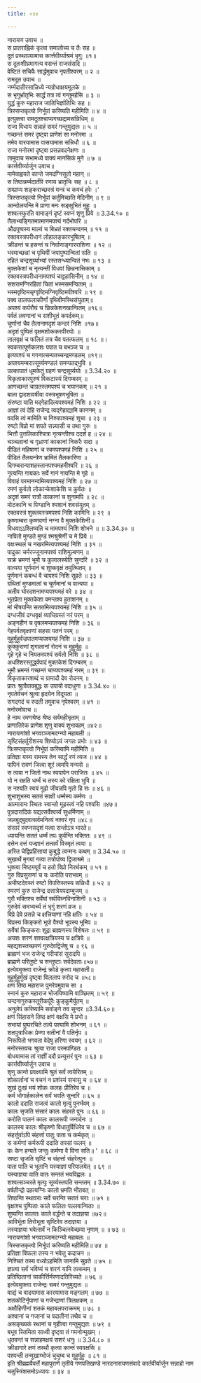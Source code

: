 ```yaml
---
title: ०३४

---
```

नारायण उवाच ॥  
स प्रातराह्निकं कृत्वा समालोच्य च तैः सह ॥  
दूतं प्रस्थापयामास कार्त्तवीर्य्याश्रमं भृगुः ॥१॥  
स दूतःशीघ्रमागत्य वसन्तं राजसंसदि ॥  
वेष्टितं सचिवैः सार्द्धमुवाच नृपतीश्वरम् ॥ २ ॥  
रामदूत उवाच ॥  
नर्म्मदातीरसान्निध्ये न्यग्रोधाक्षयमूलके ॥  
स भृगुर्भ्रातृभिः सार्द्धं तत्र त्वं गन्तुमर्हसि ॥ ३ ॥  
युद्धं कुरु महाराज जातिभिर्ज्ञातिभिः सह ॥  
त्रिस्सप्तकृत्वो निर्भूपां करिष्यति महीमिति ॥ ४ ॥  
इत्युक्त्वा रामदूतश्चाप्यगच्छद्रामसन्निधिम् ॥  
राजा विधाय सन्नाहं समरं गन्तुमुद्यतः ॥ ५ ॥  
गच्छन्तं समरं दृष्ट्वा प्राणेशं सा मनोरमा ॥  
तमेव वारयामास वासयामास सन्निधौ ॥ ६ ॥  
राजा मनोरमां दृष्ट्वा प्रसन्नवदनेक्षणः ॥  
तामुवाच सभामध्ये वाक्यं मानसिकं मुने ॥ ७ ॥  
कार्त्तवीर्य्यार्जुन उवाच॥  
मामेवाह्वयते कान्ते जमदग्निसुतो महान् ॥  
स तिष्ठन्नर्म्मदातीरे रणाय भ्रातृभिः सह ॥ ८ ॥  
सम्प्राप्य शङ्कराच्छस्त्रं मन्त्रं च कवचं हरेः ।'  
त्रिस्सप्तकृत्वो निर्भूपां कर्तुमिच्छति मेदिनीम् ॥ ९ ॥  
आन्दोलयन्ति मे प्राणा मनः सङ्क्षुभितं मुहुः ॥  
शश्वत्स्फुरति वामाङ्गं दृष्टं स्वप्नं शृणु प्रिये ॥ 3.34.१० ॥  
तैलाभ्यङ्गितमात्मानमपश्यं गर्दभोपरि ॥  
औढपुष्पस्य माल्यं च बिभ्रतं रक्तचन्दनम् ॥ ११ ॥  
रक्तवस्त्रपरीधानं लोहालङ्कारभूषितम् ॥  
क्रीडन्तं च हसन्तं च निर्वाणाङ्गारराशिना ॥ १२ ॥  
भस्माच्छन्नां च पृथिवीं जपापुष्पान्वितां सति ॥  
रहितं चन्द्रसूर्य्याभ्यां रस्तसन्ध्यान्वितं नभः ॥ १३ ॥  
मुक्तकेशां च नृत्यन्तीं विधवां छिन्ननासिकाम् ॥  
रक्तवस्त्रपरीधानामपश्यं चाट्टहासिनीम् ॥ १४ ॥  
सशरामग्निरहितां चितां भस्मसमन्विताम् ॥  
भस्मवृष्टिमसृग्वृष्टिमग्निवृष्टिमपीश्वरि ॥ १९ ॥  
पक्व तालफलाकीर्णां पृथिवीमस्थिसंयुताम्॥  
अपश्यं कर्परौघं च छिन्नकेशनखान्वितम् ॥१६॥  
पर्वतं लवणानां च राशीभूतं कपर्दकम्॥  
चूर्णानां चैव तैलानामदृशं कन्दरं निशि ॥१७॥  
अदृशं पुष्पितं वृक्षमशोककरवीरयोः ॥  
तालवृक्षं च फलितं तत्र चैव पतत्फलम् ॥ १८ ॥।  
स्वकरात्पूर्णकलशः पपात च बभञ्ज च ॥  
इत्यपश्यं च गगनात्सम्पतच्चन्द्रमण्डलम् ॥१९॥  
अपश्यमम्बरात्सूर्य्यमण्डलं समम्पतद्भुवि ॥  
उल्कापातं धूमकेतुं ग्रहणं चन्द्रसूर्य्ययोः ॥ 3.34.२० ॥  
विकृताकारपुरुषं विकटास्यं दिगम्बरम् ॥  
आगच्छन्तं चाग्रतस्तमपश्यं च भयानकम् ॥ २१ ॥  
बाला द्वादशावर्षीया वस्त्रभूषणभूषिता ॥  
संरुष्टा याति मद्गेहादित्यपश्यमहं निशि ॥ २२ ॥  
आज्ञां त्वं देहि राजेन्द्र त्वद्गेहाद्यामि काननम् ॥  
वदसि त्वं मामिति च निश्यपश्यमहं शुचा ॥ २३ ॥  
रुष्टो विप्रो मां शपते सन्न्यासी च तथा गुरुः ॥  
भित्तौ पुत्तलिकाश्चित्रा नृत्यन्तीश्च ददर्श ह ॥ २४ ॥  
चञ्चलानां च गृध्राणां काकानां निकरैः सदा ॥  
पीडितं महिषाणां च स्वमपश्यमहं निशि ॥ २५ ॥  
पीडितं तैलयन्त्रेण भ्रामितं तैलकारिणा ॥  
दिगम्बरान्पाशहस्तानपश्यमहमीश्वरि ॥ २६ ॥  
नृत्यन्ति गायकाः सर्वे गानं गायन्ति मे गृहे ॥  
विवाहं परमानन्दमित्यपश्यमहं निशि ॥ २७ ॥  
रमणं कुर्वतो लोकान्केशाकेशि च कुर्वतः ॥  
अदृशं समरं रात्रौ काकानां च शुनामपि ॥ २८ ॥  
मोटकानि च पिण्डानि श्मशानं शवसंयुतम् ॥  
रक्तवस्त्रं शुक्लवस्त्रमपश्यं निशि कामिनि ॥ २९ ॥  
कृष्णाम्बरा कृष्णवर्णा नग्ना वै मुक्तकेशिनी॥  
विधवाऽऽश्लिष्यति च मामपश्यं निशि शोभने ॥ ॥ 3.34.३० ॥  
नापितो मुण्डते मुण्डं श्मश्रुश्रेणीं च मे प्रिये ॥  
वक्षःस्थलं च नखरमित्यपश्यमहं निशि ॥ ३१ ॥  
पादुका चर्मरज्जूनामपश्यं राशिमुल्बणम् ॥  
चक्रं भ्रमन्तं भूमौ च कुलालस्येति सुन्दरि ॥ ३२ ॥  
वात्यया घूर्णमानं च शुष्कवृक्षं तमुत्थितम् ॥  
पूर्णमानं कबन्धं वै चापश्यं निशि सुव्रते ॥ ३३ ॥  
ग्रथितां मुण्डमालां च चूर्णमानां च वात्यया ॥  
अतीव घोरदशनामप्यपश्यमहं वरे ॥ ३४ ॥  
भूतप्रेता मुक्तकेशा वमन्तश्व हुताशनम् ॥  
मां भीषयन्ति सततमित्यपश्यमहं निशि ॥ ३५ ॥  
दग्धजीवं दग्धवृक्षं व्याधिग्रस्तं नरं परम् ॥  
अङ्गहीनं च वृषलमप्यपश्यमहं निशि ॥ ३६ ॥  
गेहपर्वतवृक्षाणां सहसा पतनं परम् ॥  
मुहुर्मुहुर्वज्रपातमप्यपश्यमहं निशि ॥ ३७ ॥  
कुक्कुराणां शृगालानां रोदनं च मुहुर्मुहुः ॥  
गृहे गृहे च नियतमपश्यं सर्वतो निशि ॥ ३८ ॥  
अधश्शिरस्तूर्द्ध्वपादं मुक्तकेशं दिगम्बरम् ॥  
भूमौ भ्रमन्तं गच्छन्तं चाप्यपश्यमहं नरम् ॥ ३९ ॥  
विकृताकारशब्दं च ग्रामादौ देव रोदनम् ॥  
प्रातः श्रुत्वैवावबुद्धः क उपायो वदाधुना ॥ 3.34.४० ॥  
नृपतेर्वचनं श्रुत्वा हृदयेन विदूयता ॥  
सगद्गदं च रुदती तमुवाच नृपेश्वरम् ॥ ४१ ॥  
मनोरमोवाच ॥  
हे नाथ रमणश्रेष्ठ श्रेष्ठ सर्वमहीभृताम् ॥  
प्राणातिरेक प्राणेश शृणु वाक्यं शुभावहम् ॥४२॥  
नारायणांशो भगवाञ्जामदग्न्यो महाबली ॥  
सृष्टिसंहर्तुरीशस्य शिष्योऽयं जगतः प्रभोः ॥ ४३ ॥  
त्रिःसप्तकृत्वो निर्भूपां करिष्यामि महीमिति ॥  
प्रतिज्ञा यस्य रामस्य तेन सार्द्धं रणं त्यज ॥ ४४ ॥  
पापिनं रावणं जित्वा शूरं त्वमपि मन्यसे ॥  
स त्वया न जितो नाथ स्वपापेन पराजितः ॥ ४५ ॥  
यो न रक्षति धर्म्मं च तस्य को रक्षिता भुवि ॥  
स नश्यति स्वयं मूढो जीवन्नपि मृतो हि सः ॥ ४६ ॥  
शुभाशुभस्य सततं साक्षी धर्म्मस्य कर्मणः ॥  
आत्मारामः स्थितः स्वान्तो मूढस्त्वं नहि पश्यसि ॥४७॥  
पुत्रदारादिकं यद्यत्सर्वैश्वर्य्यं सुधर्मिणाम् ॥  
जलबुद्बुदवत्सर्वमनित्यं नश्वरं नृप ॥४८॥  
संसारं स्वप्नसदृशं मत्वा सन्तोऽत्र भारते॥  
ध्यायन्ति सततं धर्म्मं तपः कुर्वन्ति भक्तितः ॥ ४९ ॥  
दत्तेन दत्तं यज्ज्ञानं तत्सर्वं विस्मृतं त्वया ॥  
अस्ति चेद्विप्रहिंसायां कुबुद्धे त्वन्मनः कथम् ॥ 3.34.५० ॥  
सुखार्थे मृगयां गत्वा तत्रोपोष्य द्विजाश्रमे ॥  
भुक्त्वा मिष्टमपूर्वं च हतो विप्रो निरर्थकम् ॥ ५१ ॥  
गुरु विप्रसुराणां च यः करोति पराभवम् ॥  
अभीष्टदेवस्तं रुष्टो विपत्तिस्तस्य सन्निधौ ॥ ५२ ॥  
स्मरणं कुरु राजेन्द्र दत्तात्रेयपदाम्बुजम् ॥  
गुरौ भक्तिश्च सर्वेषां सर्वविघ्नविनाशिनी ॥ ५३ ॥  
गुरुदेवं समभ्यर्च्य तं भृगुं शरणं व्रज ॥  
विप्रे देवे प्रसन्ने च क्षत्त्रियाणां नहि क्षतिः ॥ ५४ ॥  
विप्रस्य किङ्करो भूपो वैश्यो भूपस्य भूमिप ॥  
सर्वेषां किङ्कराः शूद्रा ब्राह्मणस्य विशेषतः ॥ ५९ ॥  
अयशः शरणं शश्वत्क्षत्रियस्य च क्षत्रिये ॥  
महद्यशस्तच्छरणं गुरुदेवद्विजेषु च ॥ ९६ ॥  
ब्राह्मणं भज राजेन्द्र गरीयांसं सुरादपि ॥  
ब्राह्मणे परितुष्टे च सन्तुष्टाः सर्वदेवताः॥५७॥  
इत्येवमुक्त्वा राजेन्द्रं क्रोडे कृत्वा महासती॥  
मुहुर्मुहुर्मुखं दृष्ट्वा विललाप रुरोद च ॥५८॥  
क्षणं तिष्ठ महाराज पुनरेवमुवाच सा ॥  
स्नानं कुरु महाराज भोजयिष्यामि वाञ्छितम् ॥ ५९ ॥  
चन्दनागुरुकस्तूरीकर्पूरैः कुङ्कुमैर्युतम् ॥  
अनुलेपं करिष्यामि सर्वाङ्गे तव सुन्दर ॥3.34.६०॥  
क्षणं सिंहासने तिष्ठ क्षणं वक्षसि मे प्रभो॥  
सभायां पुष्परचिते तल्पे पश्यामि शोभनम् ॥ ६१ ॥  
शतपुत्राधिकः प्रेम्णा सतीनां वै पतिर्नृप ॥  
निरूपितो भगवता वेदेषु हरिणा स्वयम् ॥ ६२ ॥  
मनोरस्तवचः श्रुत्वा राजा परमपण्डितः ॥  
बोधयामास तां राज्ञीं ददौ प्रत्युत्तरं पुनः ॥ ६३ ॥  
कार्त्तवीर्य्यार्जुन उवाच ॥  
शृणु कान्ते प्रवक्ष्यामि श्रुतं सर्वं त्वयेरितम् ॥  
शोकार्तानां च वचनं न प्रशंस्यं सभासु च ॥ ६४ ॥  
सुखं दुःखं भयं शोकः कलहः प्रीतिरेव च ॥  
कर्म भोगार्हकालेन सर्वं भवति सुन्दरि ॥ ६५ ॥  
कालो ददाति राजत्वं कालो मृत्युं पुनर्भवम् ॥  
कालः सृजति संसारं कालः संहरते पुनः ॥ ६६ ॥  
करोति पालनं कालः कालरूपी जनार्दनः ॥  
कालस्य कालः श्रीकृष्णो विधातुर्विधिरेव च ॥ ६७ ॥  
संहर्त्तुर्वाऽपि संहर्त्ता पातुः पाता च कर्मकृत् ॥  
स कर्मणां कर्मरूपी ददाति तपसां फलम् ॥  
कः केन हन्यते जन्तुः कर्मणा वै विना सति॥ ' ॥ ६८ ॥  
स्रष्टा सृजति सृष्टिं च संहर्त्ता संहरेत्पुनः ॥  
पाता पाति च भूतानि यस्याज्ञां परिपालयेत् ॥ ६९ ॥  
यस्याज्ञया वाति वातः सन्ततं भयविह्वलः ॥  
शश्वत्सञ्चरते मृत्युः सूर्य्यस्तपति सन्ततम् ॥ 3.34.७० ॥  
वर्षतीन्द्रो दहत्यग्निः कालो भ्रमति भीतवत् ॥  
तिष्ठन्ति स्थावराः सर्वे चरन्ति सततं चराः ॥ ७१ ॥  
वृक्षाश्च पुष्पिताः काले फलितः पल्लवान्विताः ॥  
शुष्यन्ति कालतः काले वर्द्धन्ते च तदाज्ञया ॥७२॥  
आविर्भूता तिरोभूता सृष्टिरेव तदाज्ञया ॥  
तस्याज्ञया भवेत्सर्वं न किञ्चित्स्वेच्छया नृणाम् ॥ ॥ ७३ ॥  
नारायणांशो भगवाञ्जामदग्न्यो महाबलः ॥  
त्रिस्सप्तकृत्वो निर्भूपां करिष्यति महीमिति॥ ७४ ॥  
प्रतिज्ञा विफला तस्य न भवेत्तु कदाचन ॥  
निश्चितं तस्य वध्योऽहमिति जानामि सुव्रते ॥ ७५ ॥  
ज्ञात्वा सर्वं भविष्यं च शरणं यामि तत्कथम् ॥  
प्रतिष्ठितानां चाकीर्त्तिर्मरणादतिरिच्यते ॥ ७६ ॥  
इत्येवमुक्त्वा राजेन्द्रः समरं गन्तुमुद्यतः ॥  
वाद्यं च वादयामास कारयामास मङ्गलम् ॥ ७७ ॥  
शतकोटिर्नृपाणां च गजेन्द्राणां त्रिलक्षकम् ॥  
अक्षौहिणीनां शतकं महाबलपराक्रमम् ॥ ७८ ॥  
अश्वानां च गजानां च पदातीनां तथैव च ॥  
असङ्ख्यकं रथानां च गृहीत्वा गन्तुमुद्यतः ॥ ७९ ॥  
बभूव स्तिमिता साध्वी दृष्ट्वा तं गमनोन्मुखम् ।  
धृतवन्तं च सन्नाहमक्षयं सशरं धनुः ॥ 3.34.८० ॥  
क्रीडागारे क्षणं तस्थौ कृत्वा कान्तं स्ववक्षसि ॥  
पश्यन्ती तन्मुखाम्भोजं चुचुम्ब च मुहुर्मुहुः ॥ ८१ ॥  
इति श्रीब्रह्मवैवर्त्ते महापुराणे तृतीये गणपतिखण्डे नारदनारायणसंवादे कार्तवीर्यार्जुन सन्नाहो नाम चतुस्त्रिंशत्तमोऽध्यायः ॥ ३४ ॥
